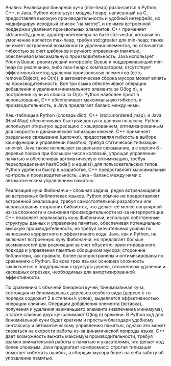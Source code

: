 Анализ: Реализация бинарной кучи (min-heap) различается в Python, C++, и Java. Python использует модуль heapq, написанный на C, предоставляя высокую производительность и удобный интерфейс, но модифицируя исходный список "на месте", и не имея встроенной поддержки удаления произвольных элементов. C++ применяет std::priority_queue, адаптер контейнера на базе std::vector, который по умолчанию является max-heap, требуя std::greater для min-heap; также не имеет встроенной возможности удаления элементов, но отличается гибкостью за счет шаблонов и ручного управления памятью, обеспечивая максимальную производительность. Java использует PriorityQueue, реализующий интерфейс Queue и поддерживающий min-heap по умолчанию, либо max-heap с компаратором; отсутствует эффективный метод удаления произвольных элементов (есть remove(Object), но O(n)), а автоматическая сборка мусора может влиять на производительность. Все три языка обеспечивают операции добавления и удаления минимального элемента за O(log n), а построение кучи из списка за O(n). Python наиболее прост в использовании, C++ обеспечивает максимальную гибкость и производительность, а Java предлагает баланс между ними.

Хэш-таблицы в Python (словарь dict), C++ (std::unordered_map), и Java (HashMap) обеспечивают быстрый доступ к данным по ключу. Python использует открытую адресацию с хэшированием, оптимизированным для скорости и динамической типизации ключей. C++ применяет раздельное связывание (цепочки), предоставляя гибкость в выборе хэш-функции и управлении памятью, требуя статической типизации ключей. Java также использует раздельное связывание, а с версии 8 - деревья поиска при большом числе коллизий, упрощая управление памятью и обеспечивая автоматическую оптимизацию, требуя переопределения hashCode() и equals() для пользовательских типов. Python удобен и быстр в разработке, C++ предоставляет максимальный контроль и производительность, Java - баланс между ними с автоматическим управлением памятью.

Реализация кучи Фибоначчи – сложная задача, редко встречающаяся во встроенных библиотеках языков. Python обычно не предоставляет встроенной реализации, требуя самостоятельной разработки или использования сторонних библиотек, что делает её менее популярной из-за сложности и снижения производительности из-за интерпретации. C++ позволяет реализовать кучу Фибоначчи, используя собственные структуры данных и управление памятью, обеспечивая потенциально высокую производительность, но требуя значительных усилий по написанию корректного и эффективного кода. Java, как и Python, не включает встроенную кучу Фибоначчи, но предлагает больше возможностей для реализации за счет объектно-ориентированного подхода и управления памятью сборщиком мусора; сторонние библиотеки, как правило, более распространены и оптимизированы по сравнению с Python. Во всех трех языках основная сложность заключается в поддержании структуры дерева, отложенном удалении и каскадных отрезках, необходимых для амортизированной эффективности.

По сравнению с обычной бинарной кучей, биномиальная куча, состоящая из биномиальных деревьев особого вида (дерево k-го порядка содержит 2 в степени k узлов), выделяется эффективностью операции слияния. Операции добавления элемента (вставка), получения и удаления наименьшего элемента (извлечение минимума), а также слияния двух куч занимают O(log n) времени. В Python код для биномиальной кучи будет кратким и простым благодаря удобному синтаксису и автоматическому управлению памятью, однако это может сказаться на скорости работы из-за динамической природы языка. C++ дает возможность выжать максимум производительности, требуя взамен внимательной работы с памятью и указателями, что делает код более сложным. Java предлагает компромисс: строгая типизация помогает избежать ошибок, а сборщик мусора берет на себя заботу об управлении памятью.
